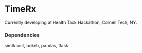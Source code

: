 # TimeRx

Currently developing at Health Tack Hackathon, Cornell Tech, NY.

### Dependencies
simtk.unit, bokeh, pandas, flask 
